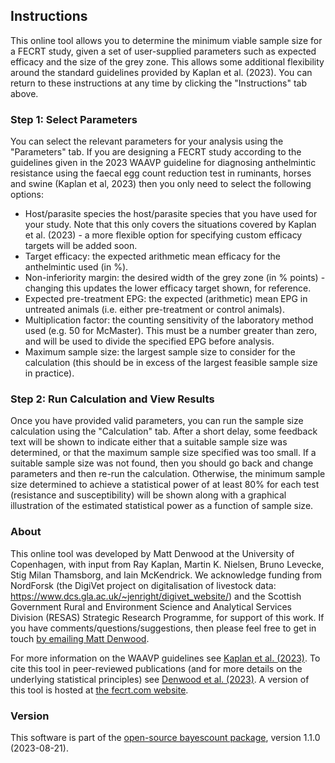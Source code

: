 ## Instructions

This online tool allows you to determine the minimum viable sample size for a FECRT study, given a set of user-supplied parameters such as expected efficacy and the size of the grey zone. This allows some additional flexibility around the standard guidelines provided by Kaplan et al. (2023).  You can return to these instructions at any time by clicking the "Instructions" tab above.


### Step 1:  Select Parameters

You can select the relevant parameters for your analysis using the "Parameters" tab.  If you are designing a FECRT study according to the guidelines given in the 2023 WAAVP guideline for diagnosing anthelmintic resistance using the faecal egg count reduction test in ruminants, horses and swine (Kaplan et al, 2023) then you only need to select the following options:

- Host/parasite species  the host/parasite species that you have used for your study. Note that this only covers the situations covered by Kaplan et al. (2023) - a more flexible option for specifying custom efficacy targets will be added soon.
- Target efficacy:  the expected arithmetic mean efficacy for the anthelmintic used (in %).
- Non-inferiority margin:  the desired width of the grey zone (in % points) - changing this updates the lower efficacy target shown, for reference.
- Expected pre-treatment EPG:  the expected (arithmetic) mean EPG in untreated animals (i.e. either pre-treatment or control animals).
- Multiplication factor:  the counting sensitivity of the laboratory method used (e.g. 50 for McMaster). This must be a number greater than zero, and will be used to divide the specified EPG before analysis.
- Maximum sample size:  the largest sample size to consider for the calculation (this should be in excess of the largest feasible sample size in practice).


### Step 2:  Run Calculation and View Results

Once you have provided valid parameters, you can run the sample size calculation using the "Calculation" tab.  After a short delay, some feedback text will be shown to indicate either that a suitable sample size was determined, or that the maximum sample size specified was too small.  If a suitable sample size was not found, then you should go back and change parameters and then re-run the calculation.  Otherwise, the minimum sample size determined to achieve a statistical power of at least 80% for each test (resistance and susceptibility) will be shown along with a graphical illustration of the estimated statistical power as a function of sample size.


### About

This online tool was developed by Matt Denwood at the University of Copenhagen, with input from Ray Kaplan, Martin K. Nielsen, Bruno Levecke, Stig Milan Thamsborg, and Iain McKendrick.  We acknowledge funding from NordForsk (the DigiVet project on digitalisation of livestock data:  https://www.dcs.gla.ac.uk/~jenright/digivet_website/) and the Scottish Government Rural and Environment Science and Analytical Services Division (RESAS) Strategic Research Programme, for support of this work.  If you have comments/questions/suggestions, then please feel free to get in touch [by emailing Matt Denwood](md@sund.ku.dk).

For more information on the WAAVP guidelines see [Kaplan et al. (2023)](https://pubmed.ncbi.nlm.nih.gov/37121092/).  To cite this tool in peer-reviewed publications (and for more details on the underlying statistical principles) see [Denwood et al. (2023)](https://pubmed.ncbi.nlm.nih.gov/36621042/).  A version of this tool is hosted at [the fecrt.com website](https://www.fecrt.com).

### Version

This software is part of the [open-source bayescount package](https://github.com/ku-awdc/bayescount), version 1.1.0 (2023-08-21).
